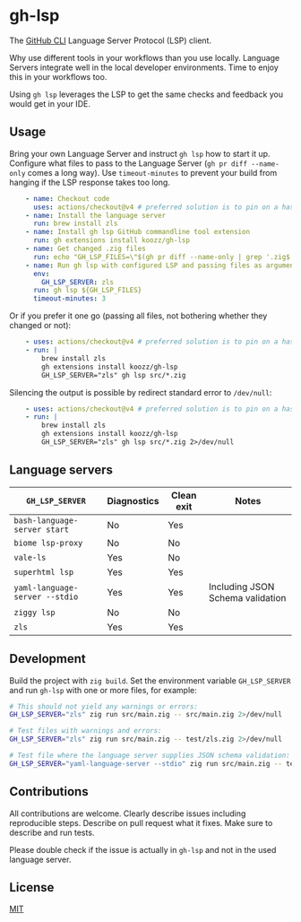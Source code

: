 # gh-lsp

The [GitHub CLI](https://cli.github.com) Language Server Protocol (LSP) client.

Why use different tools in your workflows than you use locally.
Language Servers integrate well in the local developer environments.
Time to enjoy this in your workflows too.

Using `gh lsp` leverages the LSP to get the same checks and feedback you would get in your IDE.

## Usage

Bring your own Language Server and instruct `gh lsp` how to start it up.
Configure what files to pass to the Language Server (`gh pr diff --name-only` comes a long way).
Use `timeout-minutes` to prevent your build from hanging if the LSP response takes too long.

```yaml
    - name: Checkout code
      uses: actions/checkout@v4 # preferred solution is to pin on a hash
    - name: Install the language server
      run: brew install zls
    - name: Install gh lsp GitHub commandline tool extension
      run: gh extensions install koozz/gh-lsp
    - name: Get changed .zig files
      run: echo "GH_LSP_FILES=\"$(gh pr diff --name-only | grep '.zig$')\"" >> $GITHUB_OUTPUT
    - name: Run gh lsp with configured LSP and passing files as arguments
      env:
        GH_LSP_SERVER: zls
      run: gh lsp ${GH_LSP_FILES}
      timeout-minutes: 3
```

Or if you prefer it one go (passing all files, not bothering whether they changed or not):

```yaml
    - uses: actions/checkout@v4 # preferred solution is to pin on a hash
    - run: |
        brew install zls
        gh extensions install koozz/gh-lsp
        GH_LSP_SERVER="zls" gh lsp src/*.zig
```

Silencing the output is possible by redirect standard error to `/dev/null`:

```yaml
    - uses: actions/checkout@v4 # preferred solution is to pin on a hash
    - run: |
        brew install zls
        gh extensions install koozz/gh-lsp
        GH_LSP_SERVER="zls" gh lsp src/*.zig 2>/dev/null
```

## Language servers

| `GH_LSP_SERVER`                | Diagnostics | Clean exit | Notes |
|--------------------------------|-------------|------------|-------|
| `bash-language-server start`   | No          | Yes        |       |
| `biome lsp-proxy`              | No          | No         |       |
| `vale-ls`                      | Yes         | No         |       |
| `superhtml lsp`                | Yes         | Yes        |       |
| `yaml-language-server --stdio` | Yes         | Yes        | Including JSON Schema validation |
| `ziggy lsp`                    | No          | No         |       |
| `zls`                          | Yes         | Yes        |       |

## Development

Build the project with `zig build`.
Set the environment variable `GH_LSP_SERVER` and run `gh-lsp` with one or more files, for example:

```bash
# This should not yield any warnings or errors:
GH_LSP_SERVER="zls" zig run src/main.zig -- src/main.zig 2>/dev/null

# Test files with warnings and errors:
GH_LSP_SERVER="zls" zig run src/main.zig -- test/zls.zig 2>/dev/null

# Test file where the language server supplies JSON schema validation:
GH_LSP_SERVER="yaml-language-server --stdio" zig run src/main.zig -- test/yaml-language-server.yaml 2>/dev/null
```

## Contributions

All contributions are welcome.
Clearly describe issues including reproducible steps.
Describe on pull request what it fixes.
Make sure to describe and run tests.

Please double check if the issue is actually in `gh-lsp` and not in the used language server.

## License

[MIT](./LICENSE)

